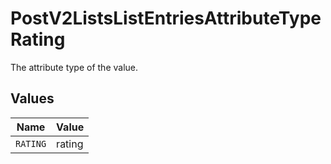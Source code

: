 # PostV2ListsListEntriesAttributeTypeRating

The attribute type of the value.


## Values

| Name     | Value    |
| -------- | -------- |
| `RATING` | rating   |